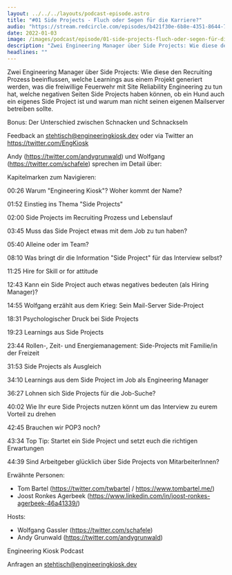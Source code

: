 ```yaml
---
layout: ../../../layouts/podcast-episode.astro
title: "#01 Side Projects - Fluch oder Segen für die Karriere?"
audio: "https://stream.redcircle.com/episodes/b421f30e-6b8e-4351-8644-7a89b1343287/stream.mp3"
date: 2022-01-03
image: /images/podcast/episode/01-side-projects-fluch-oder-segen-für-die-karriere.jpg
description: "Zwei Engineering Manager über Side Projects: Wie diese den Recruiting Prozess beeinflussen, welche Learnings aus einem Projekt ..."
headlines: ""
---
```


<p class="mb-6 text-base md:text-lg text-coolGray-500">Zwei Engineering Manager über Side Projects: Wie diese den Recruiting Prozess beeinflussen, welche Learnings aus einem Projekt generiert werden, was die freiwillige Feuerwehr mit Site Reliability Engineering zu tun hat, welche negativen Seiten Side Projects haben können, ob ein Hund auch ein eigenes Side Project ist und warum man nicht seinen eigenen Mailserver betreiben sollte.</p><p class="mb-6 text-base md:text-lg text-coolGray-500">Bonus: Der Unterschied zwischen Schnacken und Schnackseln</p><p class="mb-6 text-base md:text-lg text-coolGray-500">Feedback an <a href="mailto:stehtisch@engineeringkiosk.dev" rel="nofollow">stehtisch@engineeringkiosk.dev</a> oder via Twitter an <a href="https://twitter.com/EngKiosk" rel="nofollow">https://twitter.com/EngKiosk</a></p><p class="mb-6 text-base md:text-lg text-coolGray-500">Andy (<a href="https://twitter.com/andygrunwald" rel="nofollow">https://twitter.com/andygrunwald</a>) und Wolfgang (<a href="https://twitter.com/schafele" rel="nofollow">https://twitter.com/schafele</a>) sprechen im Detail über:</p><p class="mb-6 text-base md:text-lg text-coolGray-500">Kapitelmarken zum Navigieren:</p><p class="mb-6 text-base md:text-lg text-coolGray-500">00:26 Warum &#34;Engineering Kiosk&#34;? Woher kommt der Name?</p><p class="mb-6 text-base md:text-lg text-coolGray-500">01:52 Einstieg ins Thema &#34;Side Projects&#34;</p><p class="mb-6 text-base md:text-lg text-coolGray-500">02:00 Side Projects im Recruiting Prozess und Lebenslauf</p><p class="mb-6 text-base md:text-lg text-coolGray-500">03:45 Muss das Side Project etwas mit dem Job zu tun haben?</p><p class="mb-6 text-base md:text-lg text-coolGray-500">05:40 Alleine oder im Team?</p><p class="mb-6 text-base md:text-lg text-coolGray-500">08:10 Was bringt dir die Information &#34;Side Project&#34; für das Interview selbst?</p><p class="mb-6 text-base md:text-lg text-coolGray-500">11:25 Hire for Skill or for attitude</p><p class="mb-6 text-base md:text-lg text-coolGray-500">12:43 Kann ein Side Project auch etwas negatives bedeuten (als Hiring Manager)?</p><p class="mb-6 text-base md:text-lg text-coolGray-500">14:55 Wolfgang erzählt aus dem Krieg: Sein Mail-Server Side-Project</p><p class="mb-6 text-base md:text-lg text-coolGray-500">18:31 Psychologischer Druck bei Side Projects</p><p class="mb-6 text-base md:text-lg text-coolGray-500">19:23 Learnings aus Side Projects</p><p class="mb-6 text-base md:text-lg text-coolGray-500">23:44 Rollen-, Zeit- und Energiemanagement: Side-Projects mit Familie/in der Freizeit</p><p class="mb-6 text-base md:text-lg text-coolGray-500">31:53 Side Projects als Ausgleich</p><p class="mb-6 text-base md:text-lg text-coolGray-500">34:10 Learnings aus dem Side Project im Job als Engineering Manager</p><p class="mb-6 text-base md:text-lg text-coolGray-500">36:27 Lohnen sich Side Projects für die Job-Suche?</p><p class="mb-6 text-base md:text-lg text-coolGray-500">40:02 Wie Ihr eure Side Projects nutzen könnt um das Interview zu eurem Vorteil zu drehen</p><p class="mb-6 text-base md:text-lg text-coolGray-500">42:45 Brauchen wir POP3 noch?</p><p class="mb-6 text-base md:text-lg text-coolGray-500">43:34 Top Tip: Startet ein Side Project und setzt euch die richtigen Erwartungen</p><p class="mb-6 text-base md:text-lg text-coolGray-500">44:39 Sind Arbeitgeber glücklich über Side Projects von MitarbeiterInnen?</p><p class="mb-6 text-base md:text-lg text-coolGray-500">Erwähnte Personen:</p><ul class="list-disc px-5 mb-6 md:px-5 text-base md:text-lg text-coolGray-500" style="list-style-type: disc;"><li>Tom Bartel (<a href="https://twitter.com/twbartel" rel="nofollow">https://twitter.com/twbartel</a> / <a href="https://www.tombartel.me/" rel="nofollow">https://www.tombartel.me/</a>)</li><li>Joost Ronkes Agerbeek (<a href="https://www.linkedin.com/in/joost-ronkes-agerbeek-46a41339/" rel="nofollow">https://www.linkedin.com/in/joost-ronkes-agerbeek-46a41339/</a>)</li></ul><p class="mb-6 text-base md:text-lg text-coolGray-500">Hosts:</p><ul class="list-disc px-5 mb-6 md:px-5 text-base md:text-lg text-coolGray-500" style="list-style-type: disc;"><li>Wolfgang Gassler (<a href="https://twitter.com/schafele" rel="nofollow">https://twitter.com/schafele</a>)</li><li>Andy Grunwald (<a href="https://twitter.com/andygrunwald" rel="nofollow">https://twitter.com/andygrunwald</a>)</li></ul><p class="mb-6 text-base md:text-lg text-coolGray-500">Engineering Kiosk Podcast</p><p class="mb-6 text-base md:text-lg text-coolGray-500">Anfragen an <a href="mailto:stehtisch@engineeringkiosk.dev" rel="nofollow">stehtisch@engineeringkiosk.dev</a></p>